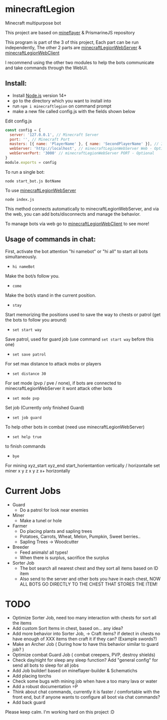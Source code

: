 
# minecraftLegion
Minecraft multipurpose bot

This project are based on <a target="_blank" href="https://github.com/PrismarineJS/mineflayer">mineflayer</a> & PrismarineJS repository

This program is part of the 3 of this project,
Each part can be run independently, 
The other 2 parts are <a target="_blank" href="https://github.com/sefirosweb/minecraftLegionWebServer">minecraftLegionWebServer</a> & <a href="https://github.com/sefirosweb/minecraftLegionWebClient">minecraftLegionWebClient</a>

I recommend using the other two modules to help the bots communicate and take commands through the WebUI.

## Install:
- Install [Node.js](https://nodejs.dev/) version 14+ 
- go to the directory which you want to install into
- run `npm i minecraftlegion` on command prompt
- make a new file called config.js with the fields shown below

Edit config.js
```js
const config = {
  server: '127.0.0.1', // Minecraft Server
  port: '', // Minecraft Port
  masters: [{ name: 'PlayerName' }, { name: 'SecondPlayerName' }], // Is requeried for manage the bot in game, *offline mode
  webServer: 'http://localhost', // minecraftLegionWebServer Web - Optional
  webServerPort: '3000' // minecraftLegionWebServer PORT - Optional
}
module.exports = config
```

To run a single bot:

    node start_bot.js BotName

To use [minecraftLegionWebServer](https://github.com/coolbot123/minecraftLegionWebServer)

    node index.js

This method connects automatically to minecraftLegionWebServer, and via the web, you can add bots/disconnects and manage the behavior.

To manage bots vía web go to <a target="_blank" href="https://github.com/sefirosweb/minecraftLegionWebClient">minecraftLegionWebClient</a> to see more!


## Usage of commands in chat:
First, activate the bot attention "hi namebot" or "hi all" to start all bots simultaneously.
* `hi nameBot`

Make the bot/s follow you.
* `come`

Make the bot/s stand in the current position.
* `stay`

Start memorizing the positions used to save the way to chests or patrol (get the bots to follow you around)
* `set start way`

Save patrol, used for guard job (use command `set start way` before this one)
* `set save patrol`

For set max distance to attack mobs or players
* `set distance 30`

For set mode (pvp / pve / none), if bots are connected to minecraftLegionWebServer it wont attack other bots
* `set mode pvp`

Set job (Currently only finished Guard)
* `set job guard`

To help other bots in combat (need use minecraftLegionWebServer)
* `set help true`

to finish commands
* `bye`

For mining xyz_start  xyz_end  start_horientantion  vertically / horizontalle
set miner x y z x y z x+ horizontally
# Current Jobs
- Guard
  * Do a patrol for look near enemies
- Miner
  * Make a tunel or hole
- Farmer
  * Do placing plants and sapling trees
  * Potatoes, Carrots, Wheat, Melon, Pumpkin, Sweet berries..
  * Sapling Trees -> Woodcutter
- Breeder
  * Feed animals! all types!
  * When there is surplus, sacrifice the surplus
- Sorter Job
  * The bot search all nearest chest and they sort all items based on ID item
  * Also send to the server and other bots you have in each chest, NOW ALL BOTS GO DIRECTLY TO THE CHEST THAT STORES THE ITEM!

# TODO
- Optimize Sorter Job, need too many interaction with chests for sort all the items
- Add custom Sort Items in chest, based on... any idea?
- Add more behavior into Sorter Job, -> Craft items? if detect in chests no have enough of XXX items then craft it if they can? (Example swords?)
- Make an Archer Job ( During how to have this behavior similar to guard job? )
- Optimize combat Guard Job ( combat creepers, PVP, destroy shields)
- Check day/night for sleep any sleep function? Add "general config" for send all bots to sleep for all jobs
- Add Job builder! based on mineflayer-builder & Schematichs
- Add placing torchs
- Check some bugs with mining job when have a too many lava or water
- Add a robust documentation =P
- Think about chat commands, currently it is faster / comfortable with the front end, but if anyone wants to configure all boot via chat commands?
- Add back guard

Please keep calm. I'm working hard on this project :D
